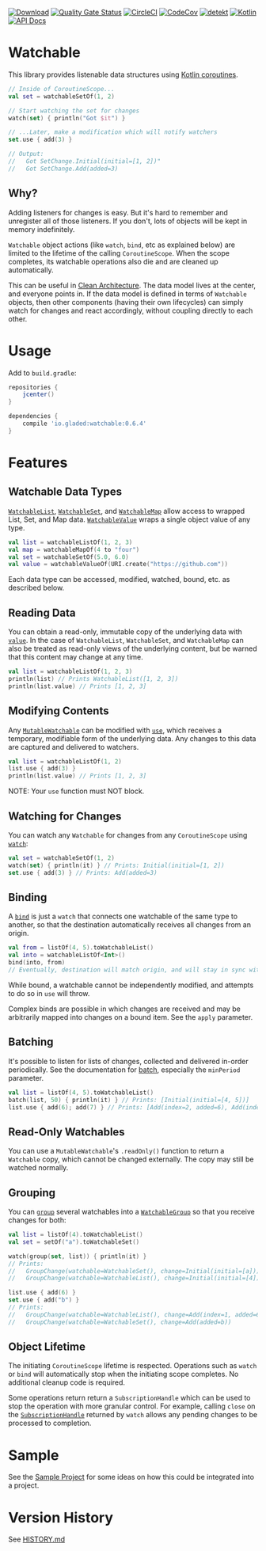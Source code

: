 [![Download](https://api.bintray.com/packages/gladed/watchable/watchable/images/download.svg?version=0.6.4)](https://bintray.com/gladed/watchable/watchable/0.6.4/link)
[![Quality Gate Status](https://sonarcloud.io/api/project_badges/measure?project=gladed_watchable&metric=alert_status)](https://sonarcloud.io/dashboard?id=gladed_watchable)
[![CircleCI](https://circleci.com/gh/gladed/watchable.svg?style=svg)](https://circleci.com/gh/gladed/watchable)
[![CodeCov](https://codecov.io/github/gladed/watchable/coverage.svg?branch=master)](https://codecov.io/github/gladed/watchable)
[![detekt](https://img.shields.io/badge/code%20style-%E2%9D%A4-FF4081.svg)](https://arturbosch.github.io/detekt/)
[![Kotlin](https://img.shields.io/badge/Kotlin-1.3.21-blue.svg)](https://kotlinlang.org/)
[![API Docs](https://img.shields.io/badge/API_Docs-latest-purple.svg)](https://gladed.github.io/watchable/latest/io.gladed.watchable/)

# Watchable

This library provides listenable data structures using [Kotlin coroutines](https://kotlinlang.org/docs/reference/coroutines-overview.html).

```kotlin
// Inside of CoroutineScope...
val set = watchableSetOf(1, 2)

// Start watching the set for changes
watch(set) { println("Got $it") }

// ...Later, make a modification which will notify watchers
set.use { add(3) }

// Output:
//   Got SetChange.Initial(initial=[1, 2])"
//   Got SetChange.Add(added=3)
```

## Why?

Adding listeners for changes is easy. But it's hard to remember and unregister all of those listeners. If you don't, lots of objects will be kept in memory indefinitely.

`Watchable` object actions (like `watch`, `bind`, etc as explained below) are limited to the lifetime of the calling `CoroutineScope`. When the scope completes, its watchable operations also die and are cleaned up automatically.

This can be useful in [Clean Architecture](https://blog.cleancoder.com/uncle-bob/2012/08/13/the-clean-architecture.html). The data model lives at the center, and everyone points in. If the data model is defined in terms of `Watchable` objects, then other components (having their own lifecycles) can simply watch for changes and react accordingly, without coupling directly to each other.

# Usage

Add to `build.gradle`:

```gradle
repositories {
    jcenter()
}

dependencies {
    compile 'io.gladed:watchable:0.6.4'
}
```

# Features

## Watchable Data Types

[`WatchableList`](https://gladed.github.io/watchable/latest/io.gladed.watchable/-watchable-list/), [`WatchableSet`](https://gladed.github.io/watchable/latest/io.gladed.watchable/-watchable-set/), and [`WatchableMap`](https://gladed.github.io/watchable/latest/io.gladed.watchable/-watchable-map/) allow access to wrapped List, Set, and Map data. [`WatchableValue`](https://gladed.github.io/watchable/latest/io.gladed.watchable/-watchable-value/) wraps a single object value of any type.

```kotlin
val list = watchableListOf(1, 2, 3)
val map = watchableMapOf(4 to "four")
val set = watchableSetOf(5.0, 6.0)
val value = watchableValueOf(URI.create("https://github.com"))
```

Each data type can be accessed, modified, watched, bound, etc. as described below.

## Reading Data

You can obtain a read-only, immutable copy of the underlying data with [`value`](https://gladed.github.io/watchable/latest/io.gladed.watchable/-watchable/value.html). In the case of `WatchableList`, `WatchableSet`, and `WatchableMap` can also be treated as read-only views of the underlying content, but be warned that this content may change at any time.

```kotlin
val list = watchableListOf(1, 2, 3)
println(list) // Prints WatchableList([1, 2, 3])
println(list.value) // Prints [1, 2, 3]
```

## Modifying Contents

Any [`MutableWatchable`](https://gladed.github.io/watchable/latest/io.gladed.watchable/-mutable-watchable/) can be modified with [`use`](https://gladed.github.io/watchable/latest/io.gladed.watchable/-mutable-watchable/use.html), which receives a temporary, modifiable form of the underlying data. Any changes to this data are captured and delivered to watchers.

```kotlin
val list = watchableListOf(1, 2)
list.use { add(3) }
println(list.value) // Prints [1, 2, 3]
```  

NOTE: Your `use` function must NOT block.

## Watching for Changes

You can watch any `Watchable` for changes from any `CoroutineScope` using [`watch`](https://gladed.github.io/watchable/latest/io.gladed.watchable/-watchable/watch.html):

```kotlin
val set = watchableSetOf(1, 2)
watch(set) { println(it) } // Prints: Initial(initial=[1, 2])
set.use { add(3) } // Prints: Add(added=3)
```

## Binding

A [`bind`](https://gladed.github.io/watchable/latest/io.gladed.watchable/-mutable-watchable/bind.html) is just a `watch` that connects one watchable of the same type to another, so that the destination automatically receives all changes from an origin.

```kotlin
val from = listOf(4, 5).toWatchableList()
val into = watchableListOf<Int>()
bind(into, from)
// Eventually, destination will match origin, and will stay in sync with any further changes to origin.
```

While bound, a watchable cannot be independently modified, and attempts to do so in `use` will throw.

Complex binds are possible in which changes are received and may be arbitrarily mapped into changes on a bound item. See the `apply` parameter.

## Batching

It's possible to listen for lists of changes, collected and delivered in-order periodically. See the documentation for [batch](https://gladed.github.io/watchable/latest/io.gladed.watchable/kotlinx.coroutines.-coroutine-scope/batch.html), especially the `minPeriod` parameter.

```kotlin
val list = listOf(4, 5).toWatchableList()
batch(list, 50) { println(it) } // Prints: [Initial(initial=[4, 5])]
list.use { add(6); add(7) } // Prints: [Add(index=2, added=6), Add(index=3, added=7)]
```

## Read-Only Watchables

You can use a `MutableWatchable`'s `.readOnly()` function to return a `Watchable` copy, which cannot be changed externally. The copy may still be watched normally.

## Grouping

You can [`group`](https://gladed.github.io/watchable/latest/io.gladed.watchable/group.html) several watchables into a [`WatchableGroup`](https://gladed.github.io/watchable/latest/io.gladed.watchable/-watchable-group/) so that you receive changes for both:

```kotlin
val list = listOf(4).toWatchableList()
val set = setOf("a").toWatchableSet()

watch(group(set, list)) { println(it) }
// Prints:
//   GroupChange(watchable=WatchableSet(), change=Initial(initial=[a]))
//   GroupChange(watchable=WatchableList(), change=Initial(initial=[4]))

list.use { add(6) }
set.use { add("b") }
// Prints:
//   GroupChange(watchable=WatchableList(), change=Add(index=1, added=6))
//   GroupChange(watchable=WatchableSet(), change=Add(added=b))
```

## Object Lifetime

The initiating `CoroutineScope` lifetime is respected. Operations such as `watch` or `bind` will automatically stop when the initiating scope completes. No additional cleanup code is required.

Some operations return return a `SubscriptionHandle` which can be used to stop the operation with more granular control. For example, calling `close` on the [`SubscriptionHandle`](https://gladed.github.io/watchable/latest/io.gladed.watchable/-subscription-handle/) returned by `watch` allows any pending changes to be processed to completion.

# Sample

See the [Sample Project](/sample) for some ideas on how this could be integrated into a project.

# Version History

See [HISTORY.md](HISTORY.md)
